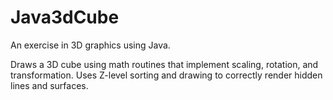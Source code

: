 # Java3dCube
An exercise in 3D graphics using Java.

Draws a 3D cube using math routines that implement scaling, 
rotation, and transformation. Uses Z-level sorting and drawing 
to correctly render hidden lines and surfaces.